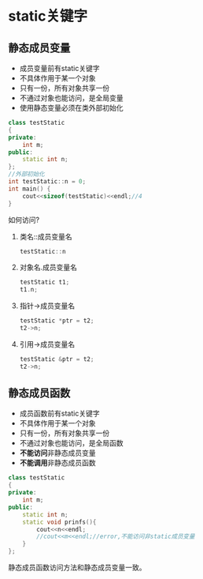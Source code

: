 # static关键字

## 静态成员变量
- 成员变量前有static关键字
- 不具体作用于某一个对象
- 只有一份，所有对象共享一份
- 不通过对象也能访问，是全局变量
- 使用静态变量必须在类外部初始化

```c++
class testStatic
{
private:
    int m;
public:
    static int n;
};
//外部初始化
int testStatic::n = 0;
int main() {
    cout<<sizeof(testStatic)<<endl;//4
}
```
如何访问?
1. 类名::成员变量名
   ```c++
   testStatic::n
   ```
2. 对象名.成员变量名
   ```c++
   testStatic t1;
   t1.n;
   ```
3. 指针->成员变量名
   ```c++
   testStatic *ptr = t2;
   t2->n;
   ```
4. 引用->成员变量名
   ```c++
   testStatic &ptr = t2;
   t2->n;
   ```

## 静态成员函数
- 成员函数前有static关键字
- 不具体作用于某一个对象
- 只有一份，所有对象共享一份
- 不通过对象也能访问，是全局函数
- **不能访问**非静态成员变量
- **不能调用**非静态成员函数
```c++
class testStatic
{
private:
    int m;
public:
    static int n;
    static void prinfs(){
        cout<<n<<endl;
        //cout<<m<<endl;//error,不能访问非static成员变量
    }
};
```
静态成员函数访问方法和静态成员变量一致。
